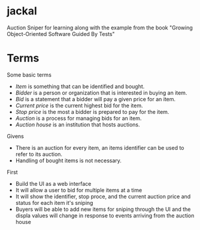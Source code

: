 # jackal
Auction Sniper for learning along with the example from the book "Growing Object-Oriented Software Guided By Tests"

# Terms

Some basic terms

* _Item_ is something that can be identified and bought.
* _Bidder_ is a person or organization that is interested in buying an item.
* _Bid_ is a statement that a bidder will pay a given price for an item.
* _Current price_ is the current highest bid for the item.
* _Stop price_ is the most a bidder is prepared to pay for the item.
* _Auction_ is a process for managing bids for an item.
* _Auction house_ is an institution that hosts auctions.

Givens

* There is an auction for every item, an items identifier can be used to refer to its auction.
* Handling of bought items is not necessary.

First

* Build the UI as a web interface
* It will allow a user to bid for multiple items at a time
* It will show the identifier, stop proce, and the current auction price and status for each item it's sniping
* Buyers will be able to add new items for sniping through the UI and the displa values will change in response to events arriving from the auction house


 
